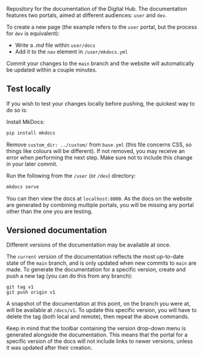 Repository for the documentation of the Digital Hub. The documentation features two portals, aimed at different audiences: `user` and `dev`.

To create a new page (the example refers to the `user` portal, but the process for `dev` is equivalent):

- Write a *.md* file within `user/docs`
- Add it to the `nav` element in `/user/mkdocs.yml`

Commit your changes to the `main` branch and the website will automatically be updated within a couple minutes.

## Test locally

If you wish to test your changes locally before pushing, the quickest way to do so is:

Install MkDocs:
```sh
pip install mkdocs
```

Remove `custom_dir: ../custom/` from `base.yml` (this file concerns CSS, so things like colours will be different). If not removed, you may receive an error when performing the next step. Make sure not to include this change in your later commit.

Run the following from the `/user` (or `/dev`) directory:
```sh
mkdocs serve
```

You can then view the docs at `localhost:8000`. As the docs on the website are generated by combining multiple portals, you will be missing any portal other than the one you are testing.

## Versioned documentation

Different versions of the documentation may be available at once.

The `current` version of the documentation reflects the most up-to-date state of the `main` branch, and is only updated when new commits to `main` are made. To generate the documentation for a specific version, create and push a new tag (you can do this from any branch):
``` shell
git tag v1
git push origin v1
```

A snapshot of the documentation at this point, on the branch you were at, will be available at `/docs/v1`. To update this specific version, you will have to delete the tag (both local and remote), then repeat the above commands.

Keep in mind that the toolbar containing the version drop-down menu is generated alongside the documentation. This means that the portal for a specific version of the docs will not include links to newer versions, unless it was updated after their creation.